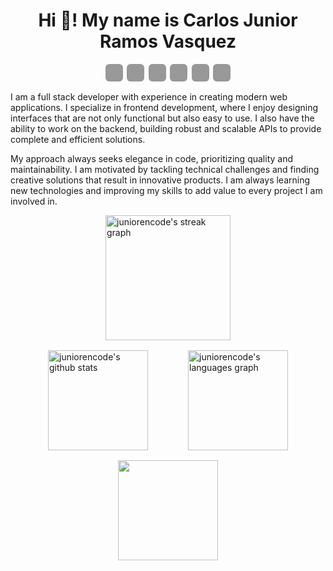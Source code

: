 <div style="margin: 0 auto; width: 100%; max-width: 980px;">
  <div style="text-align: center;"><h1>Hi 👋! My name is Carlos Junior Ramos Vasquez</h1></div><div style="display: flex; justify-content: center; gap: .4rem; margin-bottom: 1rem;">
    <a href="https://www.facebook.com/juniorencode.dev" target="_blank" style="display: flex; align-items: center; justify-content: center; width: 28px; height: 28px; border-radius: 6px; background-color: rgba(0, 0, 0, 0.4);">
      <img src="https://juniorencode.dev/social/facebook.svg" style="filter: invert(100%)" height="14" />
    </a>
    <a href="https://x.com/juniorencode/" target="_blank" style="display: flex; align-items: center; justify-content: center; width: 28px; height: 28px; border-radius: 6px; background-color: rgba(0, 0, 0, 0.4);">
      <img src="https://juniorencode.dev/social/x.svg" style="filter: invert(100%)" height="14" />
    </a>
    <a href="https://www.instagram.com/juniorencode/" target="_blank" style="display: flex; align-items: center; justify-content: center; width: 28px; height: 28px; border-radius: 6px; background-color: rgba(0, 0, 0, 0.4);">
      <img src="https://juniorencode.dev/social/instagram.svg" style="filter: invert(100%)" height="14" />
    </a>
    <a href="https://www.linkedin.com/in/juniorencode/" target="_blank" style="display: flex; align-items: center; justify-content: center; width: 28px; height: 28px; border-radius: 6px; background-color: rgba(0, 0, 0, 0.4);">
      <img src="https://juniorencode.dev/social/linkedin.svg" style="filter: invert(100%)" height="14" />
    </a>
    <a href="https://platzi.com/p/juniorencode/" target="_blank" style="display: flex; align-items: center; justify-content: center; width: 28px; height: 28px; border-radius: 6px; background-color: rgba(0, 0, 0, 0.4);">
      <img src="https://juniorencode.dev/social/platzi.svg" style="filter: invert(100%)" height="14" />
    </a>
    <a href="https://github.com/juniorencode/" target="_blank" style="display: flex; align-items: center; justify-content: center; width: 28px; height: 28px; border-radius: 6px; background-color: rgba(0, 0, 0, 0.4);">
      <img src="https://juniorencode.dev/social/github.svg" style="filter: invert(100%)" height="14" />
    </a>
    <!-- <img src="https://komarev.com/ghpvc/?username=juniorencode&color=blue&abbreviated=true" /> -->
  </div>
  <div>
    <p>
      I am a full stack developer with experience in creating modern web applications. I specialize in frontend development, where I enjoy designing interfaces that are not only functional but also easy to use. I also have the ability to work on the backend, building robust and scalable APIs to provide complete and efficient solutions.
    </p>
    <p>
      My approach always seeks elegance in code, prioritizing quality and maintainability. I am motivated by tackling technical challenges and finding creative solutions that result in innovative products. I am always learning new technologies and improving my skills to add value to every project I am involved in.
    </p>
  </div>
  <div style="display: flex; flex-direction: column; align-items: center; justify-content: center; gap: 1rem;">
    <div>
      <img src="https://streak-stats.demolab.com?user=juniorencode&theme=dark&hide_border=true&background=00000000" height="200" alt="juniorencode's streak graph" />
    </div>
    <div style="display: flex; gap: 4rem">
      <img src="https://github-readme-stats.vercel.app/api?username=juniorencode&include_all_commits=true&count_private=true&&show_icons=true&line_height=24&hide_border=true&hide=contribs&title_color=FFFFFF&icon_color=AAAAAA&text_color=CCCCCC&border_color=646464&theme=transparent" height="160" alt="juniorencode's github stats" />
      <img src="https://github-readme-stats.vercel.app/api/top-langs?username=juniorencode&layout=compact&count_private=true&hide_border=true&title_color=FFFFFF&icon_color=AAAAAA&text_color=CCCCCC&border_color=646464&theme=transparent" height="160" alt="juniorencode's languages graph" />
    </div>
    <div>
      <img src="https://github-profile-trophy.vercel.app/?username=juniorencode&&rank=-?&column=-1&no-frame=true&margin-w=20&margin-h=20&theme=nord&no-bg=true" height="160" />
    </div>
  </div>
</div>
